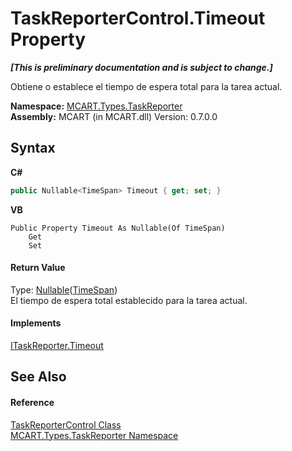# TaskReporterControl.Timeout Property 
 _**\[This is preliminary documentation and is subject to change.\]**_

Obtiene o establece el tiempo de espera total para la tarea actual.

**Namespace:**&nbsp;<a href="256f3901-18cb-eeca-835c-7de778822db3">MCART.Types.TaskReporter</a><br />**Assembly:**&nbsp;MCART (in MCART.dll) Version: 0.7.0.0

## Syntax

**C#**<br />
``` C#
public Nullable<TimeSpan> Timeout { get; set; }
```

**VB**<br />
``` VB
Public Property Timeout As Nullable(Of TimeSpan)
	Get
	Set
```


#### Return Value
Type: <a href="http://msdn2.microsoft.com/es-es/library/b3h38hb0" target="_blank">Nullable</a>(<a href="http://msdn2.microsoft.com/es-es/library/269ew577" target="_blank">TimeSpan</a>)<br />El tiempo de espera total establecido para la tarea actual.

#### Implements
<a href="c988fec7-b502-9ad0-c0b7-87ff68ddc30b">ITaskReporter.Timeout</a><br />

## See Also


#### Reference
<a href="8772b8d4-cb78-6a2a-83e0-dd746f24cc98">TaskReporterControl Class</a><br /><a href="256f3901-18cb-eeca-835c-7de778822db3">MCART.Types.TaskReporter Namespace</a><br />